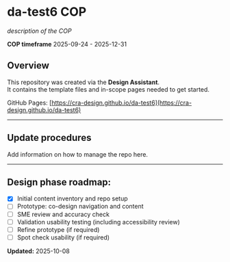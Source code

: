 # da-test6 COP

*description of the COP*

**COP timeframe** 2025-09-24 - 2025-12-31

## Overview

This repository was created via the **Design Assistant**.  
It contains the template files and in-scope pages needed to get started.

GitHub Pages: [https://cra-design.github.io/da-test6](https://cra-design.github.io/da-test6)

---
## Update procedures

Add information on how to manage the repo here.

---
## Design phase roadmap:

- [x] Initial content inventory and repo setup
- [ ] Prototype: co-design navigation and content
- [ ] SME review and accuracy check
- [ ] Validation usability testing (including accessibility review)
- [ ] Refine prototype (if required)
- [ ] Spot check usability (if required)

**Updated:**  2025-10-08
